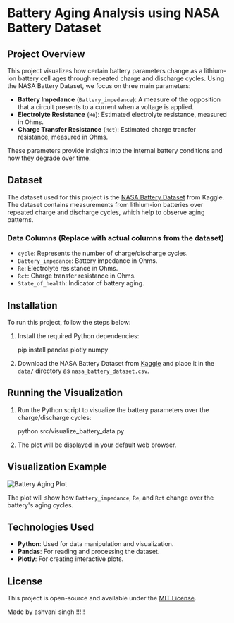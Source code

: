 # Battery Aging Analysis using NASA Battery Dataset

## Project Overview

This project visualizes how certain battery parameters change as a lithium-ion battery cell ages through repeated charge and discharge cycles. Using the NASA Battery Dataset, we focus on three main parameters:

- **Battery Impedance** (`Battery_impedance`): A measure of the opposition that a circuit presents to a current when a voltage is applied.
- **Electrolyte Resistance** (`Re`): Estimated electrolyte resistance, measured in Ohms.
- **Charge Transfer Resistance** (`Rct`): Estimated charge transfer resistance, measured in Ohms.

These parameters provide insights into the internal battery conditions and how they degrade over time.

## Dataset

The dataset used for this project is the [NASA Battery Dataset](https://www.kaggle.com/datasets/patrickfleith/nasa-battery-dataset) from Kaggle. The dataset contains measurements from lithium-ion batteries over repeated charge and discharge cycles, which help to observe aging patterns.

### Data Columns (Replace with actual columns from the dataset)

- `cycle`: Represents the number of charge/discharge cycles.
- `Battery_impedance`: Battery impedance in Ohms.
- `Re`: Electrolyte resistance in Ohms.
- `Rct`: Charge transfer resistance in Ohms.
- `State_of_health`: Indicator of battery aging.

## Installation

To run this project, follow the steps below:

1. Install the required Python dependencies:
   
    pip install pandas plotly numpy

2. Download the NASA Battery Dataset from [Kaggle](https://www.kaggle.com/datasets/patrickfleith/nasa-battery-dataset/data) and place it in the `data/` directory as `nasa_battery_dataset.csv`.

## Running the Visualization

1. Run the Python script to visualize the battery parameters over the charge/discharge cycles:

    python src/visualize_battery_data.py


2. The plot will be displayed in your default web browser.

## Visualization Example

![Battery Aging Plot](example_plot.png)

The plot will show how `Battery_impedance`, `Re`, and `Rct` change over the battery's aging cycles.

## Technologies Used

- **Python**: Used for data manipulation and visualization.
- **Pandas**: For reading and processing the dataset.
- **Plotly**: For creating interactive plots.

## License

This project is open-source and available under the [MIT License](LICENSE).



Made by ashvani singh !!!!!
